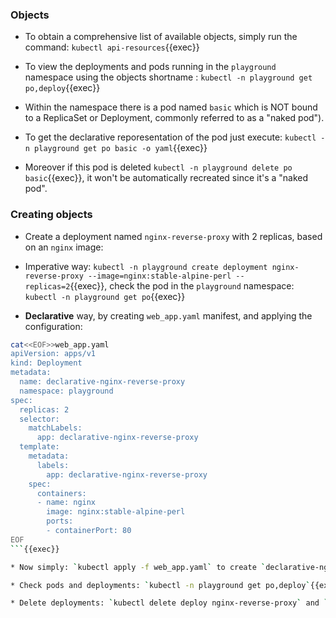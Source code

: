 
### Objects

* To obtain a comprehensive list of available objects, simply run the command: `kubectl api-resources`{{exec}}

* To view the deployments and pods running in the `playground` namespace using the objects shortname : `kubectl -n playground get po,deploy`{{exec}}

* Within the namespace there is a pod named `basic` which is NOT bound to a ReplicaSet or Deployment, commonly referred to as a "naked pod").

* To get the declarative reporesentation of the pod just execute: `kubectl -n playground get po basic -o yaml`{{exec}}

* Moreover if this pod is deleted `kubectl -n playground delete po basic`{{exec}}, it won't be automatically recreated since it's a "naked pod".

### Creating objects

* Create a deployment named `nginx-reverse-proxy` with 2 replicas, based on an `nginx` image:

* Imperative way:
`kubectl -n playground create deployment nginx-reverse-proxy --image=nginx:stable-alpine-perl --replicas=2`{{exec}}, check the pod in the `playground` namespace: `kubectl -n playground get po`{{exec}}

* **Declarative** way, by creating `web_app.yaml` manifest, and applying the configuration:

```bash
cat<<EOF>>web_app.yaml
apiVersion: apps/v1
kind: Deployment
metadata:
  name: declarative-nginx-reverse-proxy
  namespace: playground
spec:
  replicas: 2
  selector:
    matchLabels:
      app: declarative-nginx-reverse-proxy
  template:
    metadata:
      labels:
        app: declarative-nginx-reverse-proxy
    spec:
      containers:
      - name: nginx
        image: nginx:stable-alpine-perl
        ports:
        - containerPort: 80
EOF
```{{exec}}

* Now simply: `kubectl apply -f web_app.yaml` to create `declarative-nginx-reverse-proxy` deployment.

* Check pods and deployments: `kubectl -n playground get po,deploy`{{exec}}

* Delete deployments: `kubectl delete deploy nginx-reverse-proxy` and `kubectl delete -f web_app.yaml`{{exec}} to delete `declarative-nginx-reverse-proxy`.